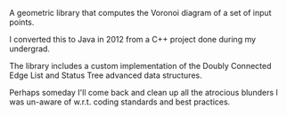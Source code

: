 A geometric library that computes the Voronoi diagram of a set of input points.

I converted this to Java in 2012 from a C++ project done during my undergrad.

The library includes a custom implementation of the Doubly Connected Edge List and Status Tree advanced data structures.

Perhaps someday I'll come back and clean up all the atrocious blunders I was un-aware of w.r.t. coding standards and best practices.
